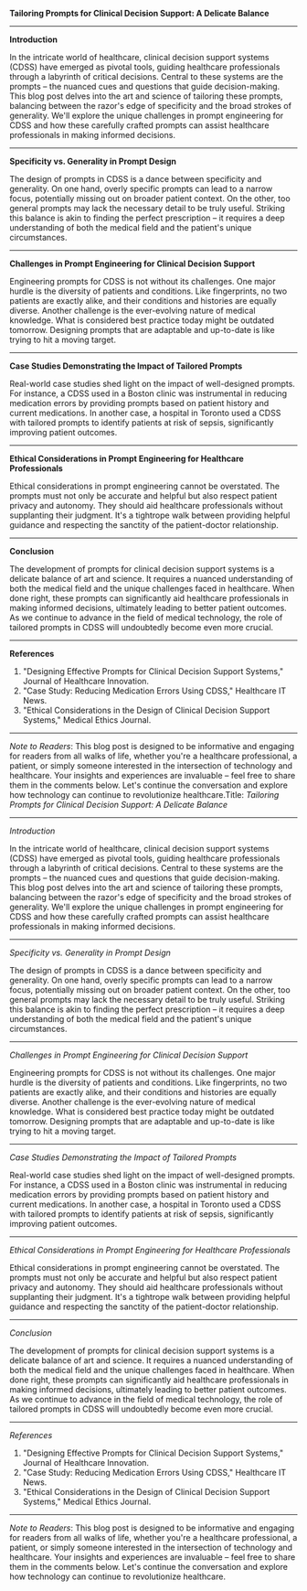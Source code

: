 **Tailoring Prompts for Clinical Decision Support: A Delicate Balance**

---

**Introduction**

In the intricate world of healthcare, clinical decision support systems (CDSS) have emerged as pivotal tools, guiding healthcare professionals through a labyrinth of critical decisions. Central to these systems are the prompts – the nuanced cues and questions that guide decision-making. This blog post delves into the art and science of tailoring these prompts, balancing between the razor's edge of specificity and the broad strokes of generality. We'll explore the unique challenges in prompt engineering for CDSS and how these carefully crafted prompts can assist healthcare professionals in making informed decisions.

---

**Specificity vs. Generality in Prompt Design**

The design of prompts in CDSS is a dance between specificity and generality. On one hand, overly specific prompts can lead to a narrow focus, potentially missing out on broader patient context. On the other, too general prompts may lack the necessary detail to be truly useful. Striking this balance is akin to finding the perfect prescription – it requires a deep understanding of both the medical field and the patient's unique circumstances.

---

**Challenges in Prompt Engineering for Clinical Decision Support**

Engineering prompts for CDSS is not without its challenges. One major hurdle is the diversity of patients and conditions. Like fingerprints, no two patients are exactly alike, and their conditions and histories are equally diverse. Another challenge is the ever-evolving nature of medical knowledge. What is considered best practice today might be outdated tomorrow. Designing prompts that are adaptable and up-to-date is like trying to hit a moving target.

---

**Case Studies Demonstrating the Impact of Tailored Prompts**

Real-world case studies shed light on the impact of well-designed prompts. For instance, a CDSS used in a Boston clinic was instrumental in reducing medication errors by providing prompts based on patient history and current medications. In another case, a hospital in Toronto used a CDSS with tailored prompts to identify patients at risk of sepsis, significantly improving patient outcomes.

---

**Ethical Considerations in Prompt Engineering for Healthcare Professionals**

Ethical considerations in prompt engineering cannot be overstated. The prompts must not only be accurate and helpful but also respect patient privacy and autonomy. They should aid healthcare professionals without supplanting their judgment. It's a tightrope walk between providing helpful guidance and respecting the sanctity of the patient-doctor relationship.

---

**Conclusion**

The development of prompts for clinical decision support systems is a delicate balance of art and science. It requires a nuanced understanding of both the medical field and the unique challenges faced in healthcare. When done right, these prompts can significantly aid healthcare professionals in making informed decisions, ultimately leading to better patient outcomes. As we continue to advance in the field of medical technology, the role of tailored prompts in CDSS will undoubtedly become even more crucial.

---

**References**

1. "Designing Effective Prompts for Clinical Decision Support Systems," Journal of Healthcare Innovation.
2. "Case Study: Reducing Medication Errors Using CDSS," Healthcare IT News.
3. "Ethical Considerations in the Design of Clinical Decision Support Systems," Medical Ethics Journal.

---

*Note to Readers*: This blog post is designed to be informative and engaging for readers from all walks of life, whether you're a healthcare professional, a patient, or simply someone interested in the intersection of technology and healthcare. Your insights and experiences are invaluable – feel free to share them in the comments below. Let's continue the conversation and explore how technology can continue to revolutionize healthcare.Title: *Tailoring Prompts for Clinical Decision Support: A Delicate Balance*

---

*Introduction*

In the intricate world of healthcare, clinical decision support systems (CDSS) have emerged as pivotal tools, guiding healthcare professionals through a labyrinth of critical decisions. Central to these systems are the prompts – the nuanced cues and questions that guide decision-making. This blog post delves into the art and science of tailoring these prompts, balancing between the razor's edge of specificity and the broad strokes of generality. We'll explore the unique challenges in prompt engineering for CDSS and how these carefully crafted prompts can assist healthcare professionals in making informed decisions.

---

*Specificity vs. Generality in Prompt Design*

The design of prompts in CDSS is a dance between specificity and generality. On one hand, overly specific prompts can lead to a narrow focus, potentially missing out on broader patient context. On the other, too general prompts may lack the necessary detail to be truly useful. Striking this balance is akin to finding the perfect prescription – it requires a deep understanding of both the medical field and the patient's unique circumstances.

---

*Challenges in Prompt Engineering for Clinical Decision Support*

Engineering prompts for CDSS is not without its challenges. One major hurdle is the diversity of patients and conditions. Like fingerprints, no two patients are exactly alike, and their conditions and histories are equally diverse. Another challenge is the ever-evolving nature of medical knowledge. What is considered best practice today might be outdated tomorrow. Designing prompts that are adaptable and up-to-date is like trying to hit a moving target.

---

*Case Studies Demonstrating the Impact of Tailored Prompts*

Real-world case studies shed light on the impact of well-designed prompts. For instance, a CDSS used in a Boston clinic was instrumental in reducing medication errors by providing prompts based on patient history and current medications. In another case, a hospital in Toronto used a CDSS with tailored prompts to identify patients at risk of sepsis, significantly improving patient outcomes.

---

*Ethical Considerations in Prompt Engineering for Healthcare Professionals*

Ethical considerations in prompt engineering cannot be overstated. The prompts must not only be accurate and helpful but also respect patient privacy and autonomy. They should aid healthcare professionals without supplanting their judgment. It's a tightrope walk between providing helpful guidance and respecting the sanctity of the patient-doctor relationship.

---

*Conclusion*

The development of prompts for clinical decision support systems is a delicate balance of art and science. It requires a nuanced understanding of both the medical field and the unique challenges faced in healthcare. When done right, these prompts can significantly aid healthcare professionals in making informed decisions, ultimately leading to better patient outcomes. As we continue to advance in the field of medical technology, the role of tailored prompts in CDSS will undoubtedly become even more crucial.

---

*References*

1. "Designing Effective Prompts for Clinical Decision Support Systems," Journal of Healthcare Innovation.
2. "Case Study: Reducing Medication Errors Using CDSS," Healthcare IT News.
3. "Ethical Considerations in the Design of Clinical Decision Support Systems," Medical Ethics Journal.

---

*Note to Readers*: This blog post is designed to be informative and engaging for readers from all walks of life, whether you're a healthcare professional, a patient, or simply someone interested in the intersection of technology and healthcare. Your insights and experiences are invaluable – feel free to share them in the comments below. Let's continue the conversation and explore how technology can continue to revolutionize healthcare.
